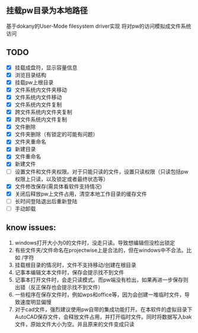 ﻿## 挂载pw目录为本地路径
基于dokany的User-Mode filesystem driver实现
将对pw的访问模拟成文件系统访问

## TODO
 - [x] 挂载成盘符，显示容量信息
 - [x] 浏览目录结构
 - [x] 挂载pw上根目录
 - [x] 文件系统内文件夹移动
 - [x] 文件系统内文件移动
 - [x] 文件系统内文件复制
 - [x] 跨文件系统内文件夹复制
 - [x] 跨文件系统内文件复制
 - [x] 文件删除
 - [x] 文件夹删除（有锁定的可能有问题）
 - [x] 文件夹重命名
 - [x] 新建目录
 - [x] 文件重命名
 - [x] 新建文件
 - [ ] 设置文件和文件夹权限。对于只能只读的文件，设置只读权限（只读包括pw权限上只读，以及锁定或者最终状态等）
 - [x] 文件修改保存(需具体看软件支持情况)
 - [x] 关闭后释放pw上文件占用，清空本地工作目录的缓存文件
 - [ ] 长时间登陆退出后重新登陆
 - [ ] 手动卸载

 ## know issues:
 1. windows打开大小为0的文件时，没走只读。导致想编辑但没检出锁定
 2. 有些文件夹/文件命名在projectwise上是合法的，但在windows中不合法。比如 /字符
 3. 挂载根目录的情况时，文件不支持移动/创建在根目录
 4. 记事本编辑文本文件时，保存会提示找不到文件
 5. 记事本打开文件时，会走只读模式。而pw端没有检出，如果再进一步保存则出错（反正保存也会提示找不到文件）
 6. 一些程序在保存文件时，例如wps和office等，因为会创建一堆临时文件，导致速度明显偏慢
 7. 对于cad文件，强烈建议使用pw自带的集成功能打开。在本软件的虚拟目录下AutoCAD保存文件，会释放文件占用，并打开临时文件。同时将数据写入bak文件，原始文件大小为空。并且原来的文件变成只读